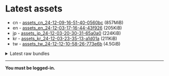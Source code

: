 # Latest assets
- cn - [assets_cn_24-12-09-16-51-40-0560bc](https://github.com/ArknightsAssets/NewAssets/actions/runs/12292466301/artifacts/2310359884) (857MiB)
- en - [assets_en_24-12-03-17-16-44-43f926](https://github.com/ArknightsAssets/NewAssets/actions/runs/12156928028/artifacts/2272335533) (205KiB)
- jp - [assets_jp_24-12-03-20-30-31-65a0a0](https://github.com/ArknightsAssets/NewAssets/actions/runs/12158567823/artifacts/2272819569) (224KiB)
- kr - [assets_kr_24-12-03-23-35-13-a1d01a](https://github.com/ArknightsAssets/NewAssets/actions/runs/12158567823/artifacts/2272820199) (211KiB)
- tw - [assets_tw_24-12-12-10-58-26-773e6b](https://github.com/ArknightsAssets/NewAssets/actions/runs/12386917542/artifacts/2336013990) (4.5GiB)

<details>
<summary>Latest raw bundles</summary>

- cn - [bundles_cn_24-12-09-16-51-40-0560bc](https://github.com/ArknightsAssets/NewAssets/actions/runs/12292466301/artifacts/2310360539) (273MiB)
- en - [bundles_en_24-12-03-17-16-44-43f926](https://github.com/ArknightsAssets/NewAssets/actions/runs/12156928028/artifacts/2272335592) (2.5MiB)
- jp - [bundles_jp_24-12-03-20-30-31-65a0a0](https://github.com/ArknightsAssets/NewAssets/actions/runs/12158567823/artifacts/2272819667) (2.5MiB)
- kr - [bundles_kr_24-12-03-23-35-13-a1d01a](https://github.com/ArknightsAssets/NewAssets/actions/runs/12158567823/artifacts/2272820259) (2.5MiB)
- tw - [bundles_tw_24-12-12-10-58-26-773e6b](https://github.com/ArknightsAssets/NewAssets/actions/runs/12386917542/artifacts/2336017214) (1.8GiB)

</details>

---

**You must be logged-in.**

